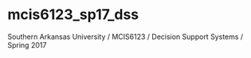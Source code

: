 # mcis6123_sp17_dss
Southern Arkansas University / MCIS6123 / Decision Support Systems / Spring 2017
